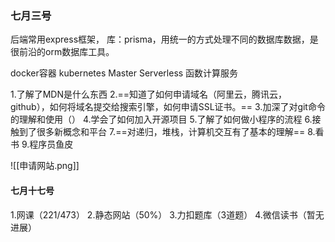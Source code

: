 ### 七月三号
后端常用express框架，
库：prisma，用统一的方式处理不同的数据库数据，是很前沿的orm数据库工具。

docker容器
kubernetes Master
Serverless 函数计算服务

1.了解了MDN是什么东西
2.==知道了如何申请域名（阿里云，腾讯云，github），如何将域名提交给搜索引擎，如何申请SSL证书。==
3.加深了对git命令的理解和使用（）
4.学会了如何加入开源项目
5.了解了如何做小程序的流程
6.接触到了很多新概念和平台
7.==对递归，堆栈，计算机交互有了基本的理解==
8.看书
9.程序员鱼皮

![[申请网站.png]]

#### 七月十七号
1.网课（221/473）
2.静态网站（50%）
3.力扣题库（3道题）
4.微信读书（暂无进展）